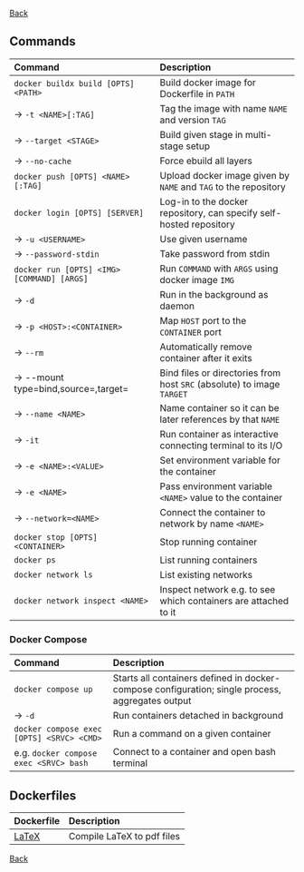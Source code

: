 [Back](../../README.md)

## Commands

| Command                                           | Description                                                            |
|:--------------------------------------------------|:-----------------------------------------------------------------------|
| `docker buildx build [OPTS] <PATH>`               | Build docker image for Dockerfile in `PATH`                            |
| -> `-t <NAME>[:TAG]`                              | Tag the image with name `NAME` and version `TAG`                       |
| -> `--target <STAGE>`                             | Build given stage in multi-stage setup                                 |
| -> `--no-cache`                                   | Force ebuild all layers                                                |
| `docker push [OPTS] <NAME>[:TAG]`                 | Upload docker image given by `NAME` and `TAG` to the repository        |
| `docker login [OPTS] [SERVER]`                    | Log-in to the docker repository, can specify self-hosted repository    |
| -> `-u <USERNAME>`                                | Use given username                                                     |
| -> `--password-stdin`                             | Take password from stdin                                               |
| `docker run [OPTS] <IMG> [COMMAND] [ARGS]`        | Run `COMMAND` with `ARGS` using docker image `IMG`                     |
| -> `-d`                                           | Run in the background as daemon                                        |
| -> `-p <HOST>:<CONTAINER>`                        | Map `HOST` port to the `CONTAINER` port                                |
| -> `--rm`                                         | Automatically remove container after it exits                          |
| -> --mount type=bind,source=<SRC>,target=<TARGET> | Bind files or directories from host `SRC` (absolute) to image `TARGET` |
| -> `--name <NAME>`                                | Name container so it can be later references by that `NAME`            |
| -> `-it`                                          | Run container as interactive connecting terminal to its I/O            |
| -> `-e <NAME>:<VALUE>`                            | Set environment variable for the container                             |
| -> `-e <NAME>`                                    | Pass environment variable `<NAME>` value to the container              |
| -> `--network=<NAME>`                             | Connect the container to network by name `<NAME>`                      |
| `docker stop [OPTS] <CONTAINER>`                  | Stop running container                                                 |
| `docker ps`                                       | List running containers                                                |
| `docker network ls`                               | List existing networks                                                 |
| `docker network inspect <NAME>`                   | Inspect network e.g. to see which containers are attached to it        |

### Docker Compose

| Command                                   | Description                                                                                      |
|:------------------------------------------|:-------------------------------------------------------------------------------------------------|
| `docker compose up`                       | Starts all containers defined in docker-compose configuration; single process, aggregates output |
| -> `-d`                                   | Run containers detached in background                                                            |
| `docker compose exec [OPTS] <SRVC> <CMD>` | Run a command on a given container                                                               |
| e.g. `docker compose exec <SRVC> bash`    | Connect to a container and open bash terminal                                                    |

## Dockerfiles

| Dockerfile          | Description                |
|:--------------------|:---------------------------|
| [LaTeX](./latex.md) | Compile LaTeX to pdf files |

[Back](../../README.md)
